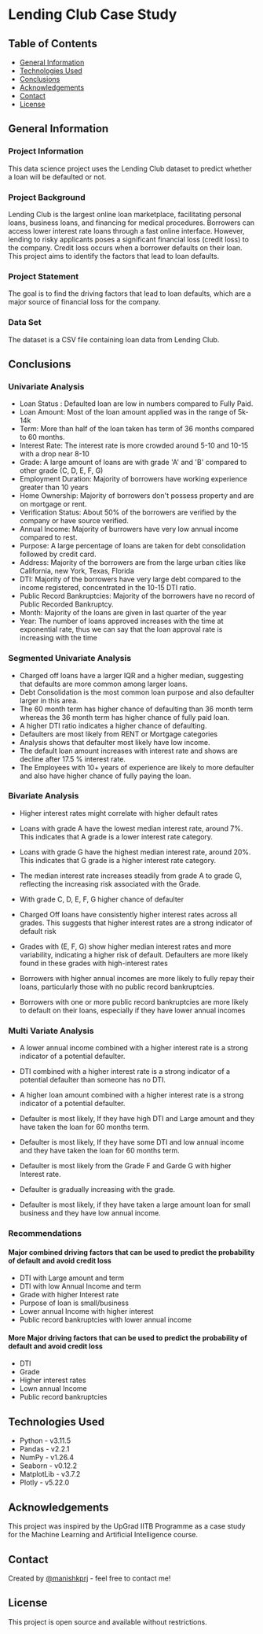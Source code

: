 # Lending Club Case Study

## Table of Contents

- [General Information](#general-information)
- [Technologies Used](#technologies-used)
- [Conclusions](#conclusions)
- [Acknowledgements](#acknowledgements)
- [Contact](#contact)
- [License](#license)

## General Information

### Project Information

This data science project uses the Lending Club dataset to predict whether a loan will be defaulted or not.

### Project Background

Lending Club is the largest online loan marketplace, facilitating personal loans, business loans, and financing for medical procedures. Borrowers can access lower interest rate loans through a fast online interface. However, lending to risky applicants poses a significant financial loss (credit loss) to the company. Credit loss occurs when a borrower defaults on their loan. This project aims to identify the factors that lead to loan defaults.

### Project Statement

The goal is to find the driving factors that lead to loan defaults, which are a major source of financial loss for the company.

### Data Set

The dataset is a CSV file containing loan data from Lending Club.

## Conclusions

### Univariate Analysis

 -  Loan Status : Defaulted loan are low in numbers compared to Fully Paid.
 -	Loan Amount: Most of the loan amount applied was in the range of 5k-14k
 -	Term: More than half of the loan taken has term of 36 months compared to 60 months.
 -	Interest Rate: The interest rate is more crowded around 5-10 and 10-15 with a drop near 8-10
 -	Grade: A large amount of loans are with grade 'A' and 'B' compared to other grade (C, D, E, F, G)
 -	Employment Duration: Majority of borrowers have working experience greater than 10 years
 -	Home Ownership: Majority of borrowers don't possess property and are on mortgage or rent.
 -	Verification Status: About 50% of the borrowers are verified by the company or have source verified.
 -	Annual Income: Majority of burrowers have very low annual income compared to rest.
 -	Purpose: A large percentage of loans are taken for debt consolidation followed by credit card.
 -	Address: Majority of the borrowers are from the large urban cities like California, new York, Texas, Florida
 -	DTI: Majority of the borrowers have very large debt compared to the income registered, concentrated in the 10-15 DTI ratio.
 -	Public Record Bankruptcies: Majority of the borrowers have no record of Public Recorded Bankruptcy.
 -	Month: Majority of the loans are given in last quarter of the year
 -	Year: The number of loans approved increases with the time at exponential rate, thus we can say that the loan approval rate is increasing with the time

### Segmented Univariate Analysis

  - Charged off loans have a larger IQR and a higher median, suggesting that defaults are more common among larger loans.
  - Debt Consolidation is the most common loan purpose and also defaulter larger in this area.
  - The 60 month term has higher chance of defaulting than 36 month term whereas the 36 month term has higher chance of fully paid loan.
  - A higher DTI ratio indicates a higher chance of defaulting.
  - Defaulters are most likely from RENT or Mortgage categories
  - Analysis shows that defaulter most likely have low income.
  - The default loan amount increases with interest rate and shows are decline after 17.5 % interest rate.
  - The Employees with 10+ years of experience are likely to more defaulter and  also have higher chance of fully paying the loan.

### Bivariate Analysis

- Higher interest rates might correlate with higher default rates
- Loans with grade A have the lowest median interest rate, around 7%. This indicates that A grade is a lower interest rate category.
- Loans with grade G have the highest median interest rate, around 20%. This indicates that G grade is a higher interest rate category.
- The median interest rate increases steadily from grade A to grade G, reflecting the increasing risk associated with the Grade.

- With grade C, D, E, F, G higher chance of defaulter
- Charged Off loans have consistently higher interest rates across all grades. This suggests that higher interest rates are a strong indicator of default risk
- Grades with (E, F, G) show higher median interest rates and more variability, indicating a higher risk of default. Defaulters are more likely found in these grades with high-interest rates

- Borrowers with higher annual incomes are more likely to fully repay their loans, particularly those with no public record bankruptcies.
- Borrowers with one or more public record bankruptcies are more likely to default on their loans, especially if they have lower annual incomes

### Multi Variate Analysis

- A lower annual income combined with a higher interest rate is a strong indicator of a potential defaulter.
- DTI combined with a higher interest rate is a strong indicator of a potential defaulter than someone has no DTI.
- A higher loan amount combined with a higher interest rate is a strong indicator of a potential defaulter.

- Defaulter is most likely, If they have high DTI and Large amount and they have taken the loan for 60 months term.
- Defaulter is most likely, If they have some DTI and low annual income and they have taken the loan for 60 months term.
- Defaulter is most likely  from the Grade F and Garde G with higher Interest rate.
- Defaulter is gradually increasing with the grade.
- Defaulter is most likely, if they have taken a large amount loan for small business and they have low annual income.

### Recommendations

#### Major combined driving factors that can be used to predict the probability of default and avoid credit loss

-  DTI with Large amount and term
-  DTI with low Annual Income and term
-  Grade with higher Interest rate
-  Purpose of loan is small/business
-  Lower annual Income with higher interest
-  Public record bankruptcies with lower annual income

#### More Major driving factors that can be used to predict the probability of default and avoid credit loss

- DTI
- Grade
- Higher interest rates
- Lown annual Income
- Public record bankruptcies

## Technologies Used

- Python - v3.11.5
- Pandas - v2.2.1
- NumPy - v1.26.4
- Seaborn - v0.12.2
- MatplotLib - v3.7.2
- Plotly - v5.22.0

## Acknowledgements

This project was inspired by the UpGrad IITB Programme as a case study for the Machine Learning and Artificial Intelligence course.

## Contact

Created by [@manishkprj](https://github.com/manishkprj) - feel free to contact me!

## License

This project is open source and available without restrictions.


<!-- Optional -->
<!-- ## License -->
<!-- This project is open source and available under the [... License](). -->

<!-- You don't have to include all sections - just the one's relevant to your project -->